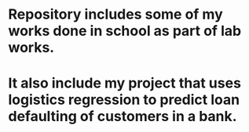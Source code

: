 # Repository includes some of my works done in school as part of lab works.
# It also include my  project that uses logistics regression to predict loan defaulting of customers in a bank.

